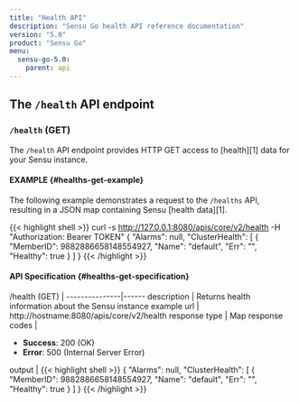 ```yaml
---
title: "Health API"
description: "Sensu Go health API reference documentation"
version: "5.0"
product: "Sensu Go"
menu:
  sensu-go-5.0:
    parent: api
---
```


## The `/health` API endpoint

### `/health` (GET)

The `/health` API endpoint provides HTTP GET access to [health][1] data for your Sensu instance.

#### EXAMPLE {#healths-get-example}

The following example demonstrates a request to the `/healths` API, resulting in
a JSON map containing Sensu [health data][1].

{{< highlight shell >}}
curl -s http://127.0.0.1:8080/apis/core/v2/health -H "Authorization: Bearer TOKEN"
{
  "Alarms": null,
  "ClusterHealth": [
    {
      "MemberID": 9882886658148554927,
      "Name": "default",
      "Err": "",
      "Healthy": true
    }
  ]
}
{{< /highlight >}}

#### API Specification {#healths-get-specification}

/health (GET)  | 
---------------|------
description    | Returns health information about the Sensu instance
example url    | http://hostname:8080/apis/core/v2/health
response type  | Map
response codes | <ul><li>**Success**: 200 (OK)</li><li>**Error**: 500 (Internal Server Error)</li></ul>
output         | {{< highlight shell >}}
{
  "Alarms": null,
  "ClusterHealth": [
    {
      "MemberID": 9882886658148554927,
      "Name": "default",
      "Err": "",
      "Healthy": true
    }
  ]
}
{{< /highlight >}}
